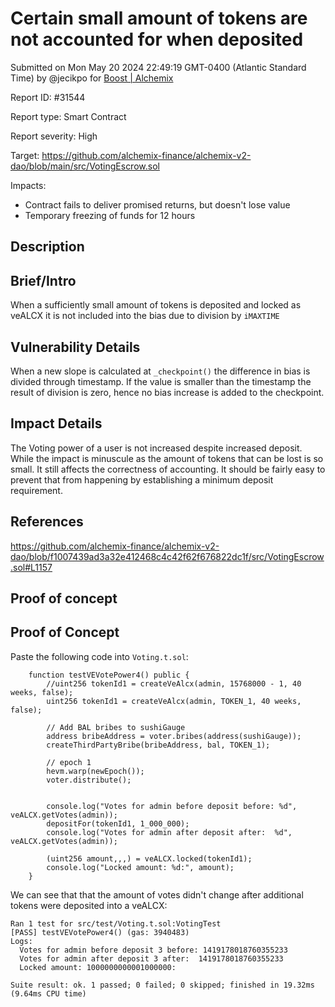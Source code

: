 
# Certain small amount of tokens are not accounted for when deposited

Submitted on Mon May 20 2024 22:49:19 GMT-0400 (Atlantic Standard Time) by @jecikpo for [Boost | Alchemix](https://immunefi.com/bounty/alchemix-boost/)

Report ID: #31544

Report type: Smart Contract

Report severity: High

Target: https://github.com/alchemix-finance/alchemix-v2-dao/blob/main/src/VotingEscrow.sol

Impacts:
- Contract fails to deliver promised returns, but doesn't lose value
- Temporary freezing of funds for 12 hours

## Description
## Brief/Intro
When a sufficiently small amount of tokens is deposited and locked as veALCX it is not included into the bias due to division by `iMAXTIME`

## Vulnerability Details
When a new slope is calculated at `_checkpoint()` the difference in bias is divided through timestamp. If the value is smaller than the timestamp the result of division is zero, hence no bias increase is added to the checkpoint.

## Impact Details
The Voting power of a user is not increased despite increased deposit. While the impact is minuscule as the amount of tokens that can be lost is so small. It still affects the correctness of accounting. It should be fairly easy to prevent that from happening by establishing a minimum deposit requirement.

## References
https://github.com/alchemix-finance/alchemix-v2-dao/blob/f1007439ad3a32e412468c4c42f62f676822dc1f/src/VotingEscrow.sol#L1157

        
## Proof of concept
## Proof of Concept
Paste the following code into `Voting.t.sol`:
```
    function testVEVotePower4() public {
        //uint256 tokenId1 = createVeAlcx(admin, 15768000 - 1, 40 weeks, false);
        uint256 tokenId1 = createVeAlcx(admin, TOKEN_1, 40 weeks, false);

        // Add BAL bribes to sushiGauge
        address bribeAddress = voter.bribes(address(sushiGauge));
        createThirdPartyBribe(bribeAddress, bal, TOKEN_1);

        // epoch 1
        hevm.warp(newEpoch());
        voter.distribute();
        

        console.log("Votes for admin before deposit before: %d", veALCX.getVotes(admin));
        depositFor(tokenId1, 1_000_000);
        console.log("Votes for admin after deposit after:  %d", veALCX.getVotes(admin));

        (uint256 amount,,,) = veALCX.locked(tokenId1);
        console.log("Locked amount: %d:", amount);
    }
```
We can see that that the amount of votes didn't change after additional tokens were deposited into a veALCX:
```
Ran 1 test for src/test/Voting.t.sol:VotingTest
[PASS] testVEVotePower4() (gas: 3940483)
Logs:
  Votes for admin before deposit 3 before: 1419178018760355233
  Votes for admin after deposit 3 after:  1419178018760355233
  Locked amount: 1000000000001000000:

Suite result: ok. 1 passed; 0 failed; 0 skipped; finished in 19.32ms (9.64ms CPU time)
```
